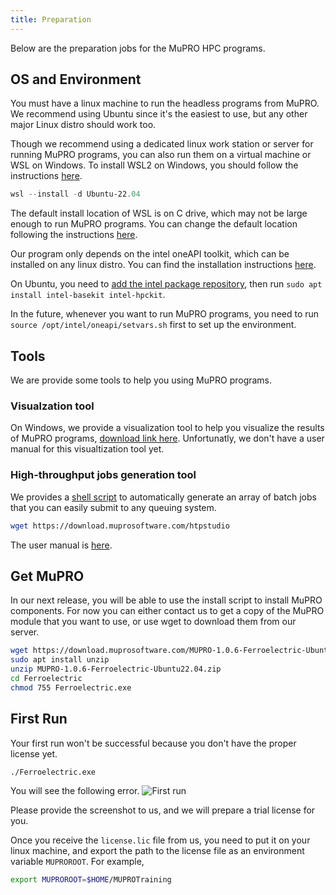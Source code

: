 ```yaml
---
title: Preparation
---
```

Below are the preparation jobs for the MuPRO HPC programs.

## OS and Environment
You must have a linux machine to run the headless programs from MuPRO. We recommend using Ubuntu since it's the easiest to use, but any other major Linux distro should work too.

Though we recommend using a dedicated linux work station or server for running MuPRO programs, you can also run them on a virtual machine or WSL on Windows. To install WSL2 on Windows, you should follow the instructions [here](https://learn.microsoft.com/en-us/windows/wsl/install).
```powershell
wsl --install -d Ubuntu-22.04
```
The default install location of WSL is on C drive, which may not be large enough to run MuPRO programs. You can change the default location following the instructions [here](https://dev.to/equiman/move-wsl-file-system-to-another-drive-2a3d).


Our program only depends on the intel oneAPI toolkit, which can be installed on any linux distro. You can find the installation instructions [here](https://software.intel.com/content/www/us/en/develop/tools/oneapi/base-toolkit/download.html).

On Ubuntu, you need to [add the intel package repository](https://www.intel.com/content/www/us/en/developer/tools/oneapi/base-toolkit-download.html?operatingsystem=linux&distributions=aptpackagemanager), then run `sudo apt install intel-basekit intel-hpckit`.

In the future, whenever you want to run MuPRO programs, you need to run `source /opt/intel/oneapi/setvars.sh` first to set up the environment.

## Tools

We are provide some tools to help you using MuPRO programs.

### Visualzation tool
On Windows, we provide a visualization tool to help you visualize the results of MuPRO programs, [download link here](https://download.muprosoftware.com/SimpleView-0.1.1-win64.exe). Unfortunatly, we don't have a user manual for this visualtization tool yet.

### High-throughput jobs generation tool
We provides a [shell script](https://download.muprosoftware.com/htpstudio) to automatically generate an array of batch jobs that you can easily submit to any queuing system. 
```sh
wget https://download.muprosoftware.com/htpstudio
```
The user manual is [here](https://htp-studio.surge.sh/).

## Get MuPRO
In our next release, you will be able to use the install script to install MuPRO components. For now you can either contact us to get a copy of the MuPRO module that you want to use, or use wget to download them from our server.
```sh
wget https://download.muprosoftware.com/MUPRO-1.0.6-Ferroelectric-Ubuntu22.04.zip
sudo apt install unzip
unzip MUPRO-1.0.6-Ferroelectric-Ubuntu22.04.zip
cd Ferroelectric
chmod 755 Ferroelectric.exe
```

## First Run

Your first run won't be successful because you don't have the proper license yet.
```sh
./Ferroelectric.exe
```
You will see the following error.
![First run](img/first-run.png)

Please provide the screenshot to us, and we will prepare a trial license for you.

Once you receive the `license.lic` file from us, you need to put it on your linux machine, and export the path to the license file as an environment variable `MUPROROOT`. For example,
```sh
export MUPROROOT=$HOME/MUPROTraining
```
```